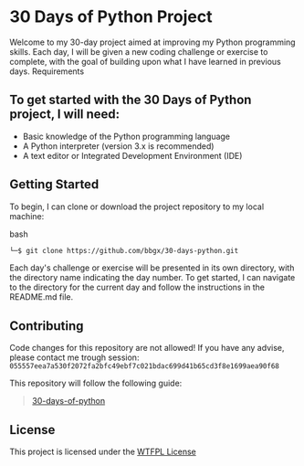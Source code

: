# 30 Days of Python Project

Welcome to my 30-day project aimed at improving my Python programming skills. Each day, I will be given a new coding challenge or exercise to complete, with the goal of building upon what I have learned in previous days.
Requirements

## To get started with the 30 Days of Python project, I will need:

* Basic knowledge of the Python programming language
* A Python interpreter (version 3.x is recommended)
* A text editor or Integrated Development Environment (IDE)

## Getting Started

To begin, I can clone or download the project repository to my local machine:

bash

```bash
└─$ git clone https://github.com/bbgx/30-days-python.git
```

Each day's challenge or exercise will be presented in its own directory, with the directory name indicating the day number. To get started, I can navigate to the directory for the current day and follow the instructions in the README.md file.

## Contributing

Code changes for this repository are not allowed! If you have any advise, please contact me trough session: ```055557eea7a530f2072fa2bfc49ebf7c021bdac699d41b65cd3f8e1699aea90f68```

This repository will follow the following guide:

> [30-days-of-python](https://github.com/Asabeneh/30-Days-Of-Python)

## License

This project is licensed under the [WTFPL License](http://www.wtfpl.net/)
